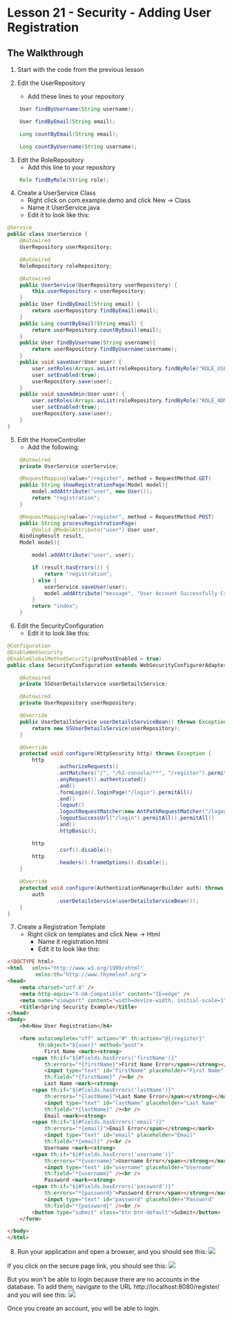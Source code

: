 # Lesson 21 - Security - Adding User Registration 
## The Walkthrough 

1. Start with the code from the previous lesson

2. Edit the UserRepository
    * Add these lines to your repository
```java
    User findByUsername(String username);

    User findByEmail(String email);

    Long countByEmail(String email);

    Long countByUsername(String username);
```
    
3. Edit the RoleRepository
    * Add this line to your repository
```java
    Role findByRole(String role);
```    
    
4. Create a UserService Class
    * Right click on com.example.demo and click New -> Class
    * Name it UserService.java
    * Edit it to look like this:    
```java
@Service
public class UserService {
    @Autowired
    UserRepository userRepository;

    @Autowired
    RoleRepository roleRepository;

    @Autowired
    public UserService(UserRepository userRepository) {
        this.userRepository = userRepository;
    }
    public User findByEmail(String email) {
        return userRepository.findByEmail(email);
    }
    public Long countByEmail(String email) {
        return userRepository.countByEmail(email);
    }
    public User findByUsername(String username){
        return userRepository.findByUsername(username);
    }
    public void saveUser(User user) {
        user.setRoles(Arrays.asList(roleRepository.findByRole("ROLE_USER")));
        user.setEnabled(true);
        userRepository.save(user);
    }
    public void saveAdmin(User user) {
        user.setRoles(Arrays.asList(roleRepository.findByRole("ROLE_ADMIN")));
        user.setEnabled(true);
        userRepository.save(user);
    }
}
```

5. Edit the HomeController
    * Add the following:    
```java
    @Autowired
    private UserService userService;

    @RequestMapping(value="/register", method = RequestMethod.GET)
    public String showRegistrationPage(Model model){
        model.addAttribute("user", new User());
        return "registration";
    }

    @RequestMapping(value="/register", method = RequestMethod.POST)
    public String processRegistrationPage(
    	@Valid @ModelAttribute("user") User user, 
	BindingResult result, 
	Model model){

        model.addAttribute("user", user);

        if (result.hasErrors()) {
            return "registration";
        } else {
            userService.saveUser(user);
            model.addAttribute("message", "User Account Successfully Created");
        }
        return "index";
    }
```

6. Edit the SecurityConfiguration
    * Edit it to look like this:  
```java
@Configuration
@EnableWebSecurity
@EnableGlobalMethodSecurity(prePostEnabled = true)
public class SecurityConfiguration extends WebSecurityConfigurerAdapter {

    @Autowired
    private SSUserDetailsService userDetailsService;

    @Autowired
    private UserRepository userRepository;

    @Override
    public UserDetailsService userDetailsServiceBean() throws Exception {
        return new SSUserDetailsService(userRepository);
    }

    @Override
    protected void configure(HttpSecurity http) throws Exception {
        http
                .authorizeRequests()
                .antMatchers("/", "/h2-console/**", "/register").permitAll()
                .anyRequest().authenticated()
                .and()
                .formLogin().loginPage("/login").permitAll()
                .and()
                .logout()
                .logoutRequestMatcher(new AntPathRequestMatcher("/logout"))
                .logoutSuccessUrl("/login").permitAll().permitAll()
                .and()
                .httpBasic();

        http
                .csrf().disable();
        http
                .headers().frameOptions().disable();
    }

    @Override
    protected void configure(AuthenticationManagerBuilder auth) throws Exception {
        auth
                .userDetailsService(userDetailsServiceBean());
    }
}
```

7. Create a Registration Template 
  	* Right click on templates and click New -> Html 
	  * Name it registration.html 
	  * Edit it to look like this: 
```html
<!DOCTYPE html>
<html 	xmlns="http://www.w3.org/1999/xhtml"
         xmlns:th="http://www.thymeleaf.org">
<head>
    <meta charset="utf-8" />
    <meta http-equiv="X-UA-Compatible" content="IE=edge" />
    <meta name="viewport" content="width=device-width, initial-scale=1" />
    <title>Spring Security Example</title>
</head>
<body>
    <h4>New User Registration</h4>

    <form autocomplete="off" action="#" th:action="@{/register}"
          th:object="${user}" method="post">
            First Name <mark><strong>
	    <span th:if="${#fields.hasErrors('firstName')}" 
	    	th:errors="*{firstName}">First Name Error</span></strong></mark>
            <input type="text" id="firstName" placeholder="First Name" 
	    	th:field="*{firstName}" /><br />
            Last Name <mark><strong>
	    <span th:if="${#fields.hasErrors('lastName')}" 
	    	th:errors="*{lastName}">Last Name Error</span></strong></mark>
            <input type="text" id="lastName" placeholder="Last Name" 
	    	th:field="*{lastName}" /><br />
            Email <mark><strong>
	    <span th:if="${#fields.hasErrors('email')}" 
	    	th:errors="*{email}">Email Error</span></strong></mark>
            <input type="text" id="email" placeholder="Email" 
	    	th:field="*{email}" /><br />
            Username <mark><strong>
	    <span th:if="${#fields.hasErrors('username')}" 
	    	th:errors="*{username}">Username Error</span></strong></mark>
            <input type="text" id="username" placeholder="Username" 
	    	th:field="*{username}" /><br />
            Password <mark><strong>
	    <span th:if="${#fields.hasErrors('password')}" 
	    	th:errors="*{password}">Password Error</span></strong></mark>
            <input type="text" id="password" placeholder="Password" 
	    	th:field="*{password}" /><br />
        <button type="submit" class="btn btn-default">Submit</button>
    </form>

</body>
</html>
```

8. Run your application and open a browser, and you should see this:
![](https://github.com/ajhenley/unofficialguides/blob/master/IntroToSpringBoot/img/Lesson21a.png )

If you click on the secure page link, you should see this:
![](https://github.com/ajhenley/unofficialguides/blob/master/IntroToSpringBoot/img/Lesson21b.png )

But you won't be able to login because there are no accounts in the database. To add them, navigate to the URL http://localhost:8080/register/ and you will see this:
![](https://github.com/ajhenley/unofficialguides/blob/master/IntroToSpringBoot/img/Lesson21register.png )

Once you create an account, you will be able to login.
